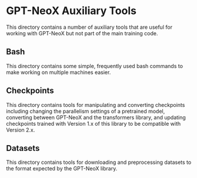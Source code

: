 # GPT-NeoX Auxiliary Tools

This directory contains a number of auxiliary tools that are useful for working with GPT-NeoX but not part of the main training code.

## Bash

This directory contains some simple, frequently used bash commands to make working on multiple machines easier.

## Checkpoints

This directory contains tools for manipulating and converting checkpoints including changing the parallelism settings of a pretrained model, converting between GPT-NeoX and the transformers library, and updating checkpoints trained with Version 1.x of this library to be compatible with Version 2.x.

## Datasets

This directory contains tools for downloading and preprocessing datasets to the format expected by the GPT-NeoX library.
